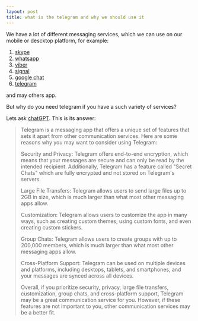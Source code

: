 ```yaml
---
layout: post
title: what is the telegram and why we should use it
---
```


We have a lot of different messaging services, which we can use on our mobile or descktop platform, for example:
1. [skype](https://www.skype.com/)
2. [whatsapp](https://www.whatsapp.com/)
3. [viber](https://www.viber.com/)
4. [signal](https://signal.org/)
5. [google chat](https://chat.google.com/)
6. [telegram](https://telegram.org/)

and may others app.

But why do you need telegram if you have a such variety of services?

Lets ask [chatGPT](https://chat.openai.com/). This is its answer:

>Telegram is a messaging app that offers a unique set of features that sets it apart from other communication services. Here are some reasons why you may want to consider using Telegram:
>
>Security and Privacy: Telegram offers end-to-end encryption, which means that your messages are secure and can only be read by the intended recipient. Additionally, Telegram has a feature called "Secret Chats" which are fully encrypted and not stored on Telegram's servers.
>
>Large File Transfers: Telegram allows users to send large files up to 2GB in size, which is much larger than what most other messaging apps allow.
>
>Customization: Telegram allows users to customize the app in many ways, such as creating custom themes, using custom fonts, and even creating custom stickers.
>
>Group Chats: Telegram allows users to create groups with up to 200,000 members, which is much larger than what most other messaging apps allow.
>
>Cross-Platform Support: Telegram can be used on multiple devices and platforms, including desktops, tablets, and smartphones, and your messages are synced across all devices.
>
>Overall, if you prioritize security, privacy, large file transfers, customization, group chats, and cross-platform support, Telegram may be a great communication service for you. However, if these features are not important to you, other communication services may be a better fit.


